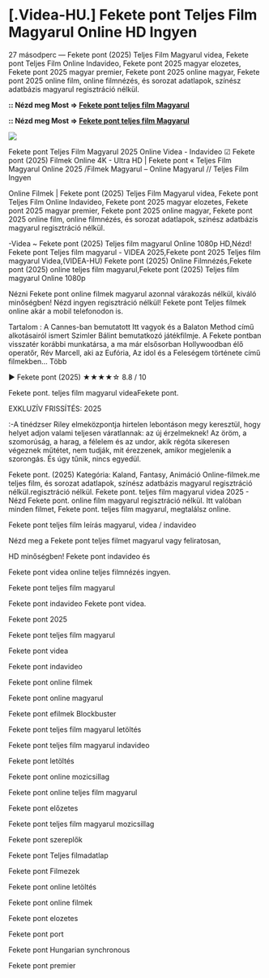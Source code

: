 # [.Videa-HU.] Fekete pont Teljes Film Magyarul Online HD Ingyen

27 másodperc — Fekete pont (2025) Teljes Film Magyarul videa, Fekete pont Teljes Film Online Indavideo, Fekete pont 2025 magyar elozetes, Fekete pont 2025 magyar premier, Fekete pont 2025 online magyar, Fekete pont 2025 online film, online filmnézés, és sorozat adatlapok, színész adatbázis magyarul regisztráció nélkül.

**:: Nézd meg Most => [Fekete pont teljes film Magyarul](https://t.co/FJOUpJ7ZT9)**

**:: Nézd meg Most => [Fekete pont teljes film Magyarul](https://t.co/FJOUpJ7ZT9)**

<p dir="auto"><a href="https://t.co/FJOUpJ7ZT9" title="GITHUB" rel="nofollow"><img src="https://i.imgur.com/jhNGoEt.gif" style="max-width: 100%;"></a></p>

Fekete pont Teljes Film Magyarul 2025 Online Videa - Indavideo ☑ Fekete pont (2025) Filmek Online 4K - Ultra HD | Fekete pont « Teljes Film Magyarul Online 2025 /Filmek Magyarul – Online Magyarul // Teljes Film Ingyen

Online Filmek | Fekete pont (2025) Teljes Film Magyarul videa, Fekete pont Teljes Film Online Indavideo, Fekete pont 2025 magyar elozetes, Fekete pont 2025 magyar premier, Fekete pont 2025 online magyar, Fekete pont 2025 online film, online filmnézés, és sorozat adatlapok, színész adatbázis magyarul regisztráció nélkül.

-Videa ~ Fekete pont (2025) Teljes film magyarul Online 1080p HD,Nézd! Fekete pont Teljes film magyarul - VIDEA 2025,Fekete pont 2025 Teljes film magyarul Videa,(VIDEA-HU) Fekete pont (2025) Online Filmnézés,Fekete pont (2025) online teljes film magyarul,Fekete pont (2025) Teljes film magyarul Online 1080p

Nézni Fekete pont online filmek magyarul azonnal várakozás nélkül, kiváló minőségben! Nézd ingyen regisztráció nélkül! Fekete pont Teljes filmek online akár a mobil telefonodon is.

Tartalom : A Cannes-ban bemutatott Itt vagyok és a Balaton Method című alkotásairól ismert Szimler Bálint bemutatkozó játékfilmje. A Fekete pontban visszatér korábbi munkatársa, a ma már elsősorban Hollywoodban élő operatőr, Rév Marcell, aki az Eufória, Az idol és a Feleségem története című filmekben… Több

▶️ Fekete pont (2025) ★★★★☆ 8.8 / 10

Fekete pont. teljes film magyarul videaFekete pont.

EXKLUZÍV FRISSÍTÉS: 2025

:-A tinédzser Riley elmeközpontja hirtelen lebontáson megy keresztül, hogy helyet adjon valami teljesen váratlannak: az új érzelmeknek! Az öröm, a szomorúság, a harag, a félelem és az undor, akik régóta sikeresen végeznek műtétet, nem tudják, mit érezzenek, amikor megjelenik a szorongás. És úgy tűnik, nincs egyedül.

Fekete pont. (2025) Kategória: Kaland, Fantasy, Animáció Online-filmek.me teljes film, és sorozat adatlapok, színész adatbázis magyarul regisztráció nélkül.regisztráció nélkül. Fekete pont. teljes film magyarul videa 2025 - Nézd Fekete pont. online film magyarul regisztráció nélkül. Itt valóban minden filmet, Fekete pont. teljes film magyarul, megtalálsz online.

Fekete pont teljes film leírás magyarul, videa / indavideo

Nézd meg a Fekete pont teljes filmet magyarul vagy feliratosan, 

HD minőségben! Fekete pont indavideo és 

Fekete pont videa online teljes filmnézés ingyen. 

Fekete pont teljes film magyarul 

Fekete pont indavideo Fekete pont videa.

Fekete pont 2025

Fekete pont teljes film magyarul

Fekete pont videa

Fekete pont indavideo

Fekete pont online filmek

Fekete pont online magyarul

Fekete pont efilmek Blockbuster

Fekete pont teljes film magyarul letöltés

Fekete pont teljes film magyarul indavideo

Fekete pont letöltés

Fekete pont online mozicsillag

Fekete pont online teljes film magyarul

Fekete pont előzetes

Fekete pont teljes film magyarul mozicsillag

Fekete pont szereplők

Fekete pont Teljes filmadatlap

Fekete pont Filmezek

Fekete pont online letöltés

Fekete pont online filmek

Fekete pont elozetes

Fekete pont port

Fekete pont Hungarian synchronous

Fekete pont premier
